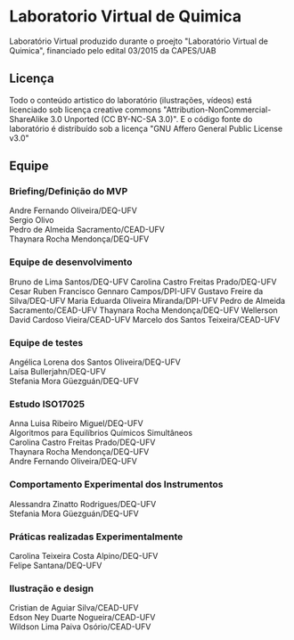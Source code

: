# Laboratorio Virtual de Quimica

Laboratório Virtual produzido durante o proejto "Laboratório Virtual de Quimica", financiado pelo edital 03/2015 da CAPES/UAB

## Licença
Todo o conteúdo artistico do laboratório (ilustrações, vídeos) está licenciado sob licença creative commons "Attribution-NonCommercial-ShareAlike 3.0 Unported (CC BY-NC-SA 3.0)". E o código fonte do laboratório é distribuído sob a licença "GNU Affero General Public License v3.0"

## Equipe
### Briefing/Definição do MVP
Andre Fernando Oliveira/DEQ-UFV  
Sergio Olivo  
Pedro de Almeida Sacramento/CEAD-UFV  
Thaynara Rocha Mendonça/DEQ-UFV  

### Equipe de desenvolvimento
Bruno de Lima Santos/DEQ-UFV
Carolina Castro Freitas Prado/DEQ-UFV
Cesar Ruben Francisco Gennaro Campos/DPI-UFV
Gustavo Freire da Silva/DEQ-UFV
Maria Eduarda Oliveira Miranda/DPI-UFV
Pedro de Almeida Sacramento/CEAD-UFV
Thaynara Rocha Mendonça/DEQ-UFV
Wellerson David Cardoso Vieira/CEAD-UFV
Marcelo dos Santos Teixeira/CEAD-UFV

### Equipe de testes
Angélica Lorena dos Santos Oliveira/DEQ-UFV  
Laísa Bullerjahn/DEQ-UFV  
Stefania Mora Güezguán/DEQ-UFV  

### Estudo ISO17025
Anna Luisa Ribeiro Miguel/DEQ-UFV  
Algoritmos para Equilíbrios Químicos Simultâneos  
Carolina Castro Freitas Prado/DEQ-UFV  
Thaynara Rocha Mendonça/DEQ-UFV  
Andre Fernando Oliveira/DEQ-UFV  

### Comportamento Experimental dos Instrumentos
Alessandra Zinatto Rodrigues/DEQ-UFV  
Stefania Mora Güezguán/DEQ-UFV  

### Práticas realizadas Experimentalmente
Carolina Teixeira Costa Alpino/DEQ-UFV  
Felipe Santana/DEQ-UFV  

### Ilustração e design
Cristian de Aguiar Silva/CEAD-UFV  
Edson Ney Duarte Nogueira/CEAD-UFV  
Wildson Lima Paiva Osório/CEAD-UFV  

